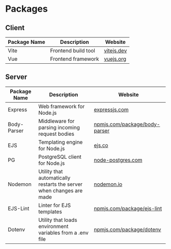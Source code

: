 # Packages

## Client

| Package Name | Description | Website |
| --- | --- | --- |
| Vite | Frontend build tool | [vitejs.dev](https://vitejs.dev/) |
| Vue | Frontend framework | [vuejs.org](https://vuejs.org/) |

## Server

| Package Name | Description | Website |
| --- | --- | --- |
| Express | Web framework for Node.js | [expressjs.com](https://expressjs.com/) |
| Body-Parser | Middleware for parsing incoming request bodies | [npmjs.com/package/body-parser](https://www.npmjs.com/package/body-parser) |
| EJS | Templating engine for Node.js | [ejs.co](https://ejs.co/) |
| PG | PostgreSQL client for Node.js | [node-postgres.com](https://node-postgres.com/) |
| Nodemon | Utility that automatically restarts the server when changes are made | [nodemon.io](https://nodemon.io/) |
| EJS-Lint | Linter for EJS templates | [npmjs.com/package/ejs-lint](https://www.npmjs.com/package/ejs-lint) |
| Dotenv | Utility that loads environment variables from a .env file | [npmjs.com/package/dotenv](https://www.npmjs.com/package/dotenv) |
